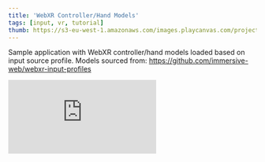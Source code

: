 ```yaml
---
title: 'WebXR Controller/Hand Models'
tags: [input, vr, tutorial]
thumb: https://s3-eu-west-1.amazonaws.com/images.playcanvas.com/projects/12/706679/B12FF3-image-75.jpg
---
```


Sample application with WebXR controller/hand models loaded based on input source profile. Models sourced from: https://github.com/immersive-web/webxr-input-profiles

<div className="iframe-container">
    <iframe loading="lazy" src="https://playcanv.as/p/g7uSJhuo/" title="WebXR Controller/Hand Models" webkitallowfullscreen="true" mozallowfullscreen="true" allow="autoplay *;xr-spatial-tracking *" allowfullscreen="true" allowvr="" scrolling="no" frameborder="0" />
</div>
